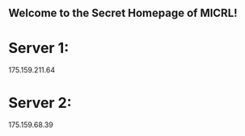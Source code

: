 ## Welcome to the Secret Homepage of MICRL!
# Server 1:
175.159.211.64
# Server 2:
175.159.68.39








